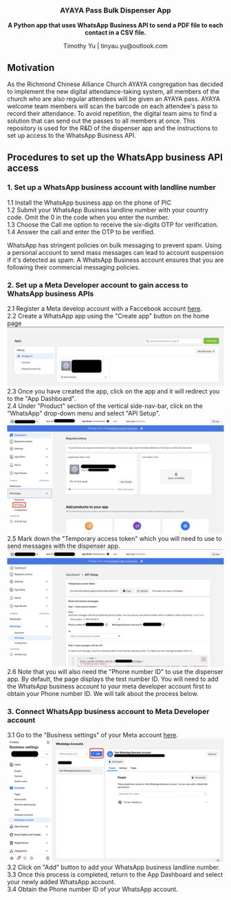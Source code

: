 <div align="center">
  <h3 align="center">AYAYA Pass Bulk Dispenser App</h3>

  <p align="center">
    <strong>A Python app that uses WhatsApp Business API to send a PDF file to each contact in a CSV file.</strong>
  </p>
  <p align="center">
    Timothy Yu | tinyau.yu@outlook.com
  </p>
</div>

## Motivation

As the Richmond Chinese Alliance Church AYAYA congregation has decided to implement the new digital attendance-taking system, all members of the church who are also regular attendees will be given an AYAYA pass. AYAYA welcome team members will scan the barcode on each attendee's pass to record their attendance. To avoid repetition, the digital team aims to find a solution that can send out the passes to all members at once. This repository is used for the R&D of the dispenser app and the instructions to set up access to the WhatsApp Business API.

## Procedures to set up the WhatsApp business API access

### 1. Set up a WhatsApp business account with landline number
1.1 Install the WhatsApp business app on the phone of PIC<br>
1.2 Submit your WhatsApp Business landline number with your country code. Omit the 0 in the code when you enter the number.<br>
1.3 Choose the Call me option to receive the six-digits OTP for verification.<br>
1.4 Answer the call and enter the OTP to be verified.<br>

WhatsApp has stringent policies on bulk messaging to prevent spam. Using a personal account to send mass messages can lead to account suspension if it's detected as spam. A WhatsApp Business account ensures that you are following their commercial messaging policies.

### 2. Set up a Meta Developer account to gain access to WhatsApp business APIs
2.1 Register a Meta develop account with a Faccebook account <a href="https://developers.facebook.com/apps">here</a>.<br>
2.2 Create a WhatsApp app using the "Create app" button on the home page<br>
![Meta Developer Home Page](/screenshots/meta_developer_home.png)
2.3 Once you have created the app, click on the app and it will redirect you to the "App Dashboard".<br>
2.4 Under "Product" section of the vertical side-nav-bar, click on the "WhatsApp" drop-down menu and select "API Setup".<br>
![Meta Developer App Dashboard](/screenshots/meta_app_dashboard.png)
2.5 Mark down the "Temporary access token" which you will need to use to send messages with the dispenser app.<br>
![Access Token](/screenshots/meta_app_access_token.png)
2.6 Note that you will also need the "Phone number ID" to use the dispenser app. By default, the page displays the test number ID. You will need to add the WhatsApp business account to your meta developer account first to obtain your Phone number ID. We will talk about the process below.<br>

### 3. Connect WhatsApp business account to Meta Developer account
3.1 Go to the "Business settings" of your Meta account <a href="https://business.facebook.com/settings/whatsapp-business-accounts/105108609339228?business_id=862046257503790">here</a>.<br>
![Add WhatsApp account](/screenshots/meta_add_account.png)
3.2 Click on "Add" button to add your WhatsApp business landline number.<br>
3.3 Once this process is completed, return to the App Dashboard and select your newly added WhatsApp account.<br>
3.4 Obtain the Phone number ID of your WhatsApp account.<br>

